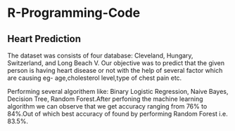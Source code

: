 # R-Programming-Code

## Heart Prediction

The dataset was consists of four database:  Cleveland, Hungary, Switzerland, and Long Beach V. Our objective was to predict that the given person is having heart disease or not with the help of several factor which are causing eg- age,cholesterol level,type of chest pain etc.

Performing several algorithem like: Binary Logistic Regression, Naive Bayes, Decision Tree, Random Forest.After perfoning the machine learning algorithm we can observe that we get accuracy ranging from 76% to 84%.Out of which best accuracy of found by performing Random Forest i.e. 83.5%.
